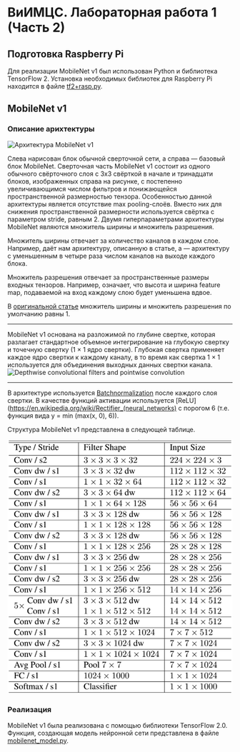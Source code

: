 # ВиИМЦС. Лабораторная работа 1 (Часть 2)
## Подготовка Raspberry Pi
Для реализации MobileNet v1 был использован Python и библиотека TensorFlow 2. Установка необходимых библиотек для Raspberry Pi находится в файле [tf2+rasp.py](https://github.com/rndncknm/HLIMDS/blob/master/tf2%2Brasp.py).
## MobileNet v1
### Описание арихтектуры
![Архитектура MobileNet v1](https://habrastorage.org/webt/rd/0r/jl/rd0rjltrp96j3i_dyhuolbzhyig.png)  

Слева нарисован блок обычной сверточной сети, а справа — базовый блок MobileNet. Сверточная часть MobileNet v1 состоит из одного обычного свёрточного слоя с 3х3 свёрткой в начале и тринадцати блоков, изображенных справа на рисунке, с постепенно увеличивающимся числом фильтров и понижающейся пространственной размерностью тензора. Особенностью данной архитектуры является отсутствие max pooling-слоёв. Вместо них для снижения пространственной размерности используется свёртка с параметром stride, равным 2. Двумя гиперпараметрами архитектуры MobileNet являются множитель ширины и множитель разрешения.  

Множитель ширины отвечает за количество каналов в каждом слое. Например,  даёт нам архитектуру, описанную в статье, а  — архитектуру с уменьшенным в четыре раза числом каналов на выходе каждого блока.  

Множитель разрешения отвечает за пространственные размеры входных тензоров. Например,  означает, что высота и ширина feature map, подаваемой на вход каждому слою будет уменьшена вдвое.  

В [оригинальной статье](https://arxiv.org/pdf/1704.04861.pdf) множитель ширины и множитель разрешения по умолчанию равны 1.  
***
MobileNet v1 основана на разложимой по глубине свертке, которая разлагает стандартное объемное интегрирование на глубокую свертку и точечную свертку (1 × 1 ядро свертки). Глубокая свертка применяет каждое ядро свертки к каждому каналу, в то время как свертка 1 × 1 используется для объединения выходных данных свертки канала.   
![Depthwise convolutional filters and pointwise convolution](https://www.programmersought.com/images/168/797830f9825145c82911d68d4ef27898.png)  
***
В архитектуре используется [Batchnormalization](https://en.wikipedia.org/wiki/Batch_normalization) после каждого слоя свертки. В качестве функций активации используется [ReLU](https://en.wikipedia.org/wiki/Rectifier_(neural_networks) с порогом 6 (т.е. функция вида y = min (max(x, 0), 6)).  

Структура MobileNet v1 представлена в следующей таблице.  
  
  
![Structure](https://raw.githubusercontent.com/joshua19881228/my_blogs/master/Computer_Vision/Reading_Note/figures/Reading_Note_20170719_MobileNet_1.png)
### Реализация
MobileNet v1 была реализована с помощью библиотеки TensorFlow 2.0. Функция, создающая модель нейронной сети представлена в файле [mobilenet_model.py](https://github.com/rndncknm/HLIMDS/blob/master/mobilenet_model.py).
